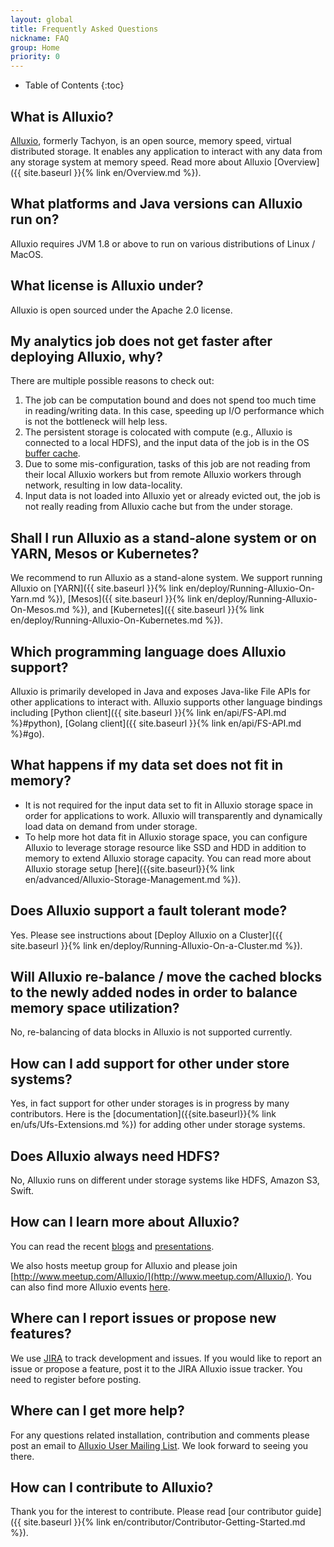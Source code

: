 ```yaml
---
layout: global
title: Frequently Asked Questions
nickname: FAQ
group: Home
priority: 0
---
```


* Table of Contents
{:toc}

## What is Alluxio?

[Alluxio](http://www.alluxio.org/), formerly Tachyon, is an open source, memory speed, virtual
distributed storage. It enables any application to interact with any data from any storage system
 at memory speed. Read more about Alluxio [Overview]({{ site.baseurl }}{% link en/Overview.md %}).

## What platforms and Java versions can Alluxio run on?

Alluxio requires JVM 1.8 or above to run on various distributions of Linux / MacOS.

## What license is Alluxio under?

Alluxio is open sourced under the Apache 2.0 license.

## My analytics job does not get faster after deploying Alluxio, why?

There are multiple possible reasons to check out:
1. The job can be computation bound and does not spend too much time in reading/writing data.
In this case, speeding up I/O performance which is not the bottleneck will help less.
1. The persistent storage is colocated with compute (e.g., Alluxio is connected to a local
HDFS), and the input data of the job is in the OS
[buffer cache](https://www.tldp.org/LDP/sag/html/buffer-cache.html).
1. Due to some mis-configuration, tasks of this job are not reading from their local Alluxio workers
but from remote Alluxio workers through network, resulting in low data-locality.
1. Input data is not loaded into Alluxio yet or already evicted out, the job is not really reading
from Alluxio cache but from the under storage.

## Shall I run Alluxio as a stand-alone system or on YARN, Mesos or Kubernetes?

We recommend to run Alluxio as a stand-alone system.  We support running Alluxio on [YARN]({{
site.baseurl }}{% link en/deploy/Running-Alluxio-On-Yarn.md %}), [Mesos]({{ site.baseurl }}{% link
en/deploy/Running-Alluxio-On-Mesos.md %}), and [Kubernetes]({{ site.baseurl }}{% link
en/deploy/Running-Alluxio-On-Kubernetes.md %}).

## Which programming language does Alluxio support?

Alluxio is primarily developed in Java and exposes Java-like File APIs for other applications to
interact with. Alluxio supports other language bindings including [Python client]({{ site.baseurl
}}{% link en/api/FS-API.md %}#python), [Golang client]({{ site.baseurl }}{% link en/api/FS-API.md
%}#go).

## What happens if my data set does not fit in memory?

- It is not required for the input data set to fit in Alluxio storage space in order for
applications to work. Alluxio will transparently and dynamically load data on demand from under
storage.
- To help more hot data fit in Alluxio storage space, you can configure Alluxio to leverage storage
resource like SSD and HDD in addition to memory to extend Alluxio storage capacity. You can read
more about Alluxio storage setup [here]({{site.baseurl}}{% link 
en/advanced/Alluxio-Storage-Management.md %}).

## Does Alluxio support a fault tolerant mode?

Yes. Please see instructions about [Deploy Alluxio on a Cluster]({{ site.baseurl }}{% link
en/deploy/Running-Alluxio-On-a-Cluster.md %}).

## Will Alluxio re-balance / move the cached blocks to the newly added nodes in order to balance memory space utilization?

No, re-balancing of data blocks in Alluxio is not supported currently.

## How can I add support for other under store systems?

Yes, in fact support for other under storages is in progress by many contributors. Here is the
[documentation]({{site.baseurl}}{% link en/ufs/Ufs-Extensions.md %}) for adding other under storage
systems.

## Does Alluxio always need HDFS?

No, Alluxio runs on different under storage systems like HDFS, Amazon S3, Swift.

## How can I learn more about Alluxio?

You can read the recent [blogs](https://alluxio.org/resources/posts) and 
[presentations](https://alluxio.org/resources/presentations).

We also hosts meetup group for Alluxio and please join
[http://www.meetup.com/Alluxio/](http://www.meetup.com/Alluxio/). You can also find more Alluxio
events [here](https://alluxio.org/resources/events).

## Where can I report issues or propose new features?

We use [JIRA](https://alluxio.atlassian.net/projects/ALLUXIO) to track development and issues.  If
you would like to report an issue or propose a feature, post it to the JIRA Alluxio issue
tracker. You need to register before posting.

## Where can I get more help?

For any questions related installation, contribution and comments please post an email to [Alluxio
User Mailing List](https://groups.google.com/forum/?fromgroups#!forum/alluxio-users).  We look
forward to seeing you there.

## How can I contribute to Alluxio?

Thank you for the interest to contribute. Please read [our contributor guide]({{ site.baseurl }}{%
link en/contributor/Contributor-Getting-Started.md %}).
